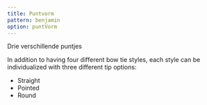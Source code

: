 ```yaml
---
title: Puntvorm
pattern: benjamin
option: puntVorm
---
```


Drie verschillende puntjes

In addition to having four different bow tie styles, each style can be individualized with three different tip options:

- Straight
- Pointed
- Round